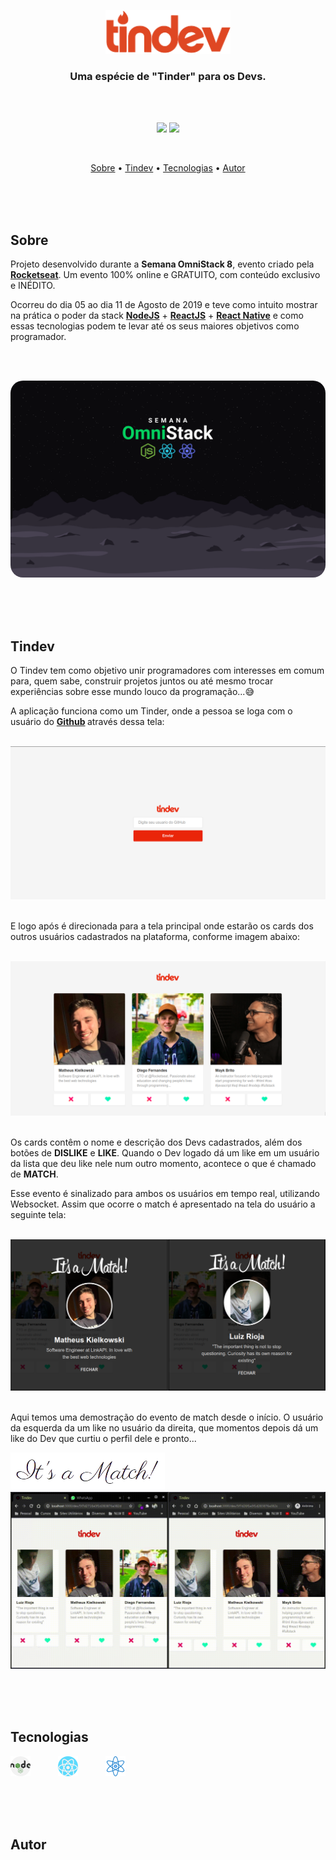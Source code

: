 <p align="center">
  <img src="./readme/logo.svg" alt="Logo" width="200"/>
  <br>
</p>
<h3 align="center">
Uma espécie de "Tinder" para os Devs.
</h3>

<br><br>

<p align="center">
  <img src="https://img.shields.io/static/v1?label=Omnistack&message=8&color=blueviolet&style=for-the-badge"/>
  <img src="https://img.shields.io/github/license/MrRioja/OmniStack-8?color=blueviolet&style=for-the-badge"/>
</p>
<br>

<p align="center">
  <a href="#sobre">Sobre</a> •
  <a href="#tindev">Tindev</a> •
  <a href="#tecnologias">Tecnologias</a> •
  <a href="#autor">Autor</a>
</p>

<br><br><br>

## Sobre

<p>
  Projeto desenvolvido durante a <strong>Semana OmniStack 8</strong>, evento criado pela <strong><a href="https://rocketseat.com.br/">Rocketseat</a></strong>.   
  Um evento 100% online e GRATUITO, com conteúdo exclusivo e INÉDITO.

Ocorreu do dia 05 ao dia 11 de Agosto de 2019 e teve como intuito mostrar na prática o poder da stack
<strong><a href="https://nodejs.org/pt-br/">NodeJS</a></strong> +
<strong><a href="https://pt-br.reactjs.org/">ReactJS</a></strong> +
<strong><a href="https://reactnative.dev">React Native</a></strong> e como essas tecnologias podem te levar até os seus maiores objetivos como programador.

</p>

<br><br>

<img src="./readme/Wallpaper.png" alt="Logo" style="border-radius: 20px"/>

<br><br><br>

## Tindev

<p>
  O Tindev tem como objetivo unir programadores com interesses em comum para, quem sabe, construir projetos juntos ou até mesmo trocar experiências sobre esse mundo louco da programação...😅

A aplicação funciona como um Tinder, onde a pessoa se loga com o usuário do
<strong>
<a href="https://github.com/">Github</a>
</strong>
através dessa tela:

<br>
<img src="./readme/Login.png" alt="Login"/>
<br><br>

E logo após é direcionada para a tela principal onde estarão os cards dos outros usuários cadastrados na plataforma, conforme imagem abaixo:

<br>
<img src="./readme/Lista.png" alt="Lista"/>
<br><br>

Os cards contêm o nome e descrição dos Devs cadastrados, além dos botões de <strong>DISLIKE</strong> e <strong>LIKE</strong>.
Quando o Dev logado dá um like em um usuário da lista que deu like nele num outro momento, acontece o que é chamado de <strong>MATCH</strong>.

Esse evento é sinalizado para ambos os usuários em tempo real, utilizando Websocket. Assim que ocorre o match é apresentado na tela do usuário a seguinte tela:

<br>
<img src="./readme/Match.png" alt="Match"/>
<br><br>

Aqui temos uma demostração do evento de match desde o início. O usuário da esquerda da um like no usuário da direita, que momentos depois dá um like do Dev que curtiu o perfil dele e pronto...

<img src="./readme/itsamatch.png" alt="It's a match" />

<img src="./readme/Match.gif" alt="GIF Match"/>

</p>

<br><br><br>

## Tecnologias

<img src="./readme/nodejs.png" alt="Node" style="margin-right: 40px"/>

<img src="./readme/react.png" alt="React" style="margin-right: 40px"/>

<img src="./readme/react native.png" alt="React Native" style="margin-right: 40px"/>

<br><br><br>

## Autor

<!-- <div style="display: flex; align-items: center; justify-content: center; flex-direction: column">

<img src="./readme/Profile.jpg" style="border-radius: 50%; width: 200px; border: 2px solid black"/>

<h1 style="margin-bottom: 0">Luiz Rioja</h1>
<h4 style="margin-top: 0">Backend Developer</h4>

<br><br>
<a href="https://www.linkedin.com/in/luizrioja">
<img src="./readme/linkedin.png" alt="LinkedIn" style="width: 50px"/>
</a>

</div> -->
